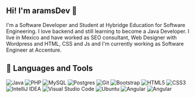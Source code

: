 ## Hi! I'm aramsDev 👋
I'm a Software Developer and Student at Hybridge Education for Software Engineering. I love backend and still learning to become a Java Developer.
I live in Mexico and have worked as SEO consultant, Web Designer with Wordpress and HTML, CSS and Js and I'm currently working as Software Engineer at Accenture.
## 🧰 Languages and Tools
![Java](https://img.shields.io/badge/java-%23ED8B00.svg?style=for-the-badge&logo=openjdk&logoColor=white) ![PHP](https://img.shields.io/badge/php-%23777BB4.svg?style=for-the-badge&logo=php&logoColor=white) ![MySQL](https://img.shields.io/badge/mysql-4479A1.svg?style=for-the-badge&logo=mysql&logoColor=white) ![Postgres](https://img.shields.io/badge/postgres-%23316192.svg?style=for-the-badge&logo=postgresql&logoColor=white) ![Git](https://img.shields.io/badge/git-%23F05033.svg?style=for-the-badge&logo=git&logoColor=white) ![Bootstrap](https://img.shields.io/badge/bootstrap-%238511FA.svg?style=for-the-badge&logo=bootstrap&logoColor=white) ![HTML5](https://img.shields.io/badge/html5-%23E34F26.svg?style=for-the-badge&logo=html5&logoColor=white) ![CSS3](https://img.shields.io/badge/css3-%231572B6.svg?style=for-the-badge&logo=css3&logoColor=white) ![IntelliJ IDEA](https://img.shields.io/badge/IntelliJIDEA-000000.svg?style=for-the-badge&logo=intellij-idea&logoColor=white) ![Visual Studio Code](https://img.shields.io/badge/Visual%20Studio%20Code-0078d7.svg?style=for-the-badge&logo=visual-studio-code&logoColor=white) ![Ubuntu](https://img.shields.io/badge/Ubuntu-E95420?style=for-the-badge&logo=ubuntu&logoColor=white) ![Angular](https://img.shields.io/badge/angular-%23777BB4.svg?style=for-the-badge&logo=angular&logoColor=white) ![Angular](https://cdn.jsdelivr.net/npm/simple-icons@v4/icons/angular.svg)



